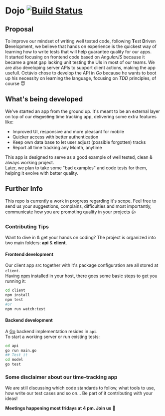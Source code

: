 # Dojo [![Build Status](https://travis-ci.org/NeowayLabs/dojo.svg?branch=master)](https://travis-ci.org/NeowayLabs/dojo)
## Proposal
To improve our mindset of writing well tested code, following **T**est **D**riven **D**evelopment, we believe that hands on experience is the quickest way of learning how to write tests that will help guarantee quality for our apps.  
It started focusing on frontend code based on _AngularJS_ because it became a great gap lacking unit testing the UIs in most of our teams. We are also developing server APIs to support client actions, making the app usefull. Octávio chose to develop the API in _Go_ because he wants to boot up his necessity on learning the language, focusing on _TDD_ principles, of course :innocent:

## What's being developed
We've started an app from the ground up. It's meant to be an external layer on top of our ~~disgusting~~ time tracking app, delivering some extra features like:
- Improved UI, responsive and more pleasant for mobile
- Quicker access with better authentication
- Keep own data base to let user adjust (possible forgotten) tracks
- Report all time tracking any Month, anytime

This app is designed to serve as a good example of well tested, clean & always working project.  
Later, we plan to take some "bad examples" and code tests for them, helping it evolve with better quality.

## Further Info
This repo is currently a work in progress regarding it's scope. Feel free to send us your suggestions, complains, difficulties and most importantly, communicate how you are promoting quality in your projects :+1:

### Contributing Tips
Want to dive in & get your hands on coding? The project is organized into two main folders: **api** & **client**.
#### **Frontend** development
Our client app src together with it's package configuration are all stored at `client`.  
Having [npm](https://www.npmjs.com/) installed in your host, there goes some basic steps to get you running it:
```bash
cd client
npm install
npm test
#or
npm run watch:test
```

#### **Backend** development
A [Go](https://golang.org/) backend implementation resides in `api`.  
To start a working server or run existing tests:
```bash
cd api
go run main.go
## Test it
cd model
go test
```

### Some disclaimer about our time-tracking app
We are still discussing which code standards to follow, what tools to use, how write our test cases and so on... Be part of it contributing with your ideas!

**Meetings happening most fridays at 4 pm. Join us** :open_hands:
